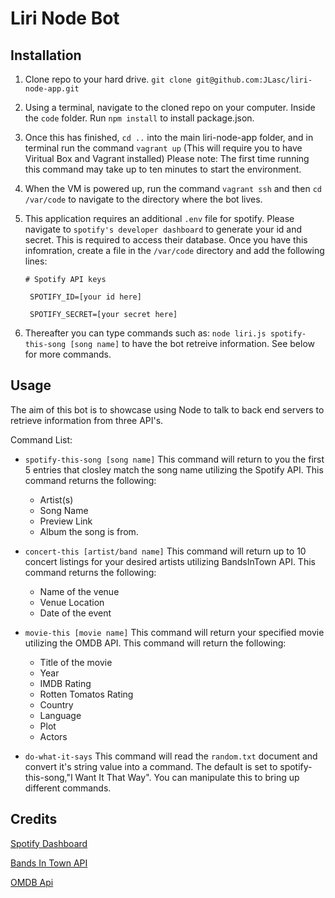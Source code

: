 # Liri Node Bot

## Installation

1. Clone repo to your hard drive. `git clone git@github.com:JLasc/liri-node-app.git`

2. Using a terminal, navigate to the cloned repo on your computer. Inside the `code`
folder. Run `npm install` to install package.json. 

3. Once this has finished, `cd ..` into the main liri-node-app folder, and in terminal run the command `vagrant up` (This will require you to have Viritual Box and Vagrant installed) Please note: The first time running this command may take up to ten minutes to start the environment.

4. When the VM is powered up, run the command `vagrant ssh` and then `cd /var/code` to navigate to the directory where the bot lives. 

5. This application requires an additional `.env` file for spotify. Please navigate to `spotify's developer dashboard` to generate your id and secret. This is required to access their database. Once you have this infomration, create a file in the `/var/code` directory and add the following lines:

    ```
    # Spotify API keys

     SPOTIFY_ID=[your id here]

     SPOTIFY_SECRET=[your secret here]
     ```


6. Thereafter you can type commands such as: `node liri.js spotify-this-song [song name]` to have the bot retreive information. See below for more commands.

## Usage
The aim of this bot is to showcase using Node to talk to back end servers to retrieve information from three API's. 

Command List:

- `spotify-this-song [song name]` This command will return to you the first 5 entries that closley match the song name utilizing the Spotify API. This command returns the following:
    - Artist(s)
    - Song Name
    - Preview Link
    - Album the song is from.

- `concert-this [artist/band name]` This command will return up to 10 concert listings for your desired artists utilizing BandsInTown API. This command returns the following:
    - Name of the venue
    - Venue Location
    - Date of the event


- `movie-this [movie name]` This command will return your specified movie utilizing the OMDB API. This command will return the following:

    - Title of the movie
    - Year
    - IMDB Rating
    - Rotten Tomatos Rating
    - Country
    - Language
    - Plot
    - Actors

- `do-what-it-says` This command will read the `random.txt` document and convert it's string value into a command. The default is set to spotify-this-song,"I Want It That Way". You can manipulate this to bring up different commands.


## Credits
[Spotify Dashboard](https://developer.spotify.com/dashboard/login)

[Bands In Town API](http://www.artists.bandsintown.com/bandsintown-api)

[OMDB Api](http://www.omdbapi.com/)

